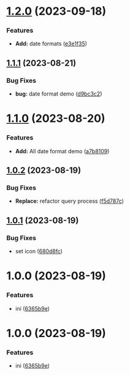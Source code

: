 # [1.2.0](https://github.com/YU000jp/logseq-plugin-legacy-date-format/compare/v1.1.1...v1.2.0) (2023-09-18)


### Features

* **Add:** date formats ([e3e1f35](https://github.com/YU000jp/logseq-plugin-legacy-date-format/commit/e3e1f35e544e8848a2e8d0525e170eea813294c9))

## [1.1.1](https://github.com/YU000jp/logseq-plugin-legacy-date-format/compare/v1.1.0...v1.1.1) (2023-08-21)


### Bug Fixes

* **bug:** date format demo ([d9bc3c2](https://github.com/YU000jp/logseq-plugin-legacy-date-format/commit/d9bc3c2465b5cbfe6dc7ac90fc3149462e15f24c))

# [1.1.0](https://github.com/YU000jp/logseq-plugin-legacy-date-format/compare/v1.0.2...v1.1.0) (2023-08-20)


### Features

* **Add:** All date format demo ([a7b8109](https://github.com/YU000jp/logseq-plugin-legacy-date-format/commit/a7b8109dfe03d5acbde10a4c2da9688b1f5d68c7))

## [1.0.2](https://github.com/YU000jp/logseq-plugin-legacy-date-format/compare/v1.0.1...v1.0.2) (2023-08-19)


### Bug Fixes

* **Replace:** refactor query process ([f5d787c](https://github.com/YU000jp/logseq-plugin-legacy-date-format/commit/f5d787c5e7b4b67200107ff10dd87beaf5499155))

## [1.0.1](https://github.com/YU000jp/logseq-plugin-legacy-date-format/compare/v1.0.0...v1.0.1) (2023-08-19)


### Bug Fixes

* set icon ([680d8fc](https://github.com/YU000jp/logseq-plugin-legacy-date-format/commit/680d8fc0622134e43c988cb0ab3fabd61e2f421e))

# 1.0.0 (2023-08-19)


### Features

* ini ([6365b9e](https://github.com/YU000jp/logseq-plugin-legacy-date-format/commit/6365b9e8ba01e90749f99ae092da3f98cdb079dc))

# 1.0.0 (2023-08-19)


### Features

* ini ([6365b9e](https://github.com/YU000jp/logseq-plugin-legacy-date-format/commit/6365b9e8ba01e90749f99ae092da3f98cdb079dc))
